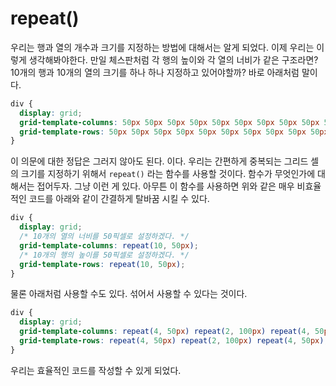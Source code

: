# repeat()
우리는 행과 열의 개수과 크기를 지정하는 방법에 대해서는 알게 되었다. 이제 우리는 이렇게 생각해봐야한다. 만일 체스판처럼 각 행의 높이와 각 열의 너비가 같은 구조라면? 10개의 행과 10개의 열의 크기를 하나 하나 지정하고 있어야할까? 바로 아래처럼 말이다.

```css
div {
  display: grid;
  grid-template-columns: 50px 50px 50px 50px 50px 50px 50px 50px 50px 50px;
  grid-template-rows: 50px 50px 50px 50px 50px 50px 50px 50px 50px 50px;
}
```

이 의문에 대한 정답은 그러지 않아도 된다. 이다. 우리는 간편하게 중복되는 그리드 셀의 크기를 지정하기 위해서 `repeat()` 라는 함수를 사용할 것이다. 함수가 무엇인가에 대해서는 접어두자. 그냥 이런 게 있다. 아무튼 이 함수를 사용하면 위와 같은 매우 비효율적인 코드를 아래와 같이 간결하게 탈바꿈 시킬 수 있다.

```css
div {
  display: grid;
  /* 10개의 열의 너비를 50픽셀로 설정하겠다. */
  grid-template-columns: repeat(10, 50px);
  /* 10개의 행의 높이를 50픽셀로 설정하겠다. */
  grid-template-rows: repeat(10, 50px);
}
```

물론 아래처럼 사용할 수도 있다. 섞어서 사용할 수 있다는 것이다.

```css
div {
  display: grid;
  grid-template-columns: repeat(4, 50px) repeat(2, 100px) repeat(4, 50px);
  grid-template-rows: repeat(4, 50px) repeat(2, 100px) repeat(4, 50px);
}
```

우리는 효율적인 코드를 작성할 수 있게 되었다.